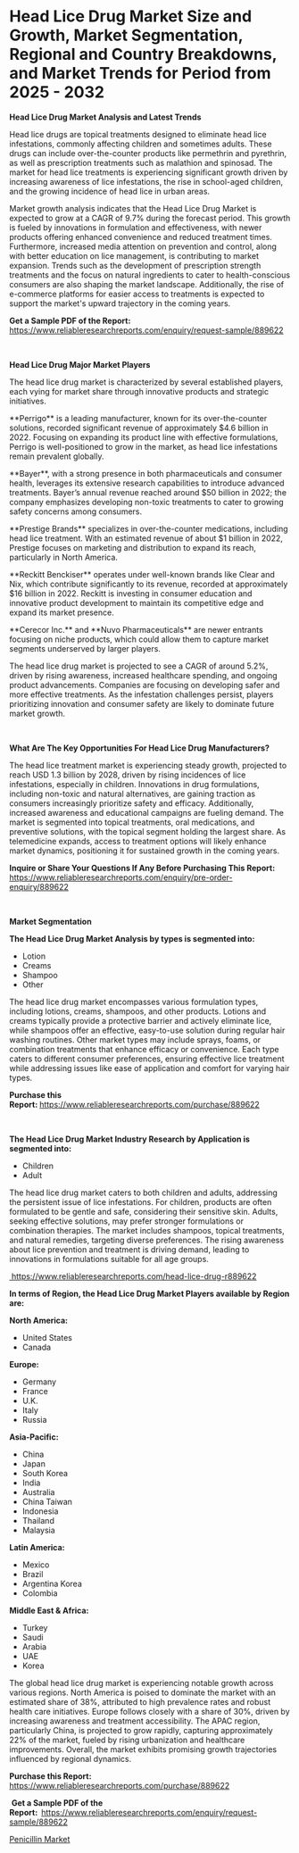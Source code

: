 <p><h1>Head Lice Drug Market Size and Growth, Market Segmentation, Regional and Country Breakdowns, and Market Trends for Period from 2025 -  2032</h1></p><p><strong>Head Lice Drug Market Analysis and Latest Trends</strong></p>
<p><p>Head lice drugs are topical treatments designed to eliminate head lice infestations, commonly affecting children and sometimes adults. These drugs can include over-the-counter products like permethrin and pyrethrin, as well as prescription treatments such as malathion and spinosad. The market for head lice treatments is experiencing significant growth driven by increasing awareness of lice infestations, the rise in school-aged children, and the growing incidence of head lice in urban areas.</p><p>Market growth analysis indicates that the Head Lice Drug Market is expected to grow at a CAGR of 9.7% during the forecast period. This growth is fueled by innovations in formulation and effectiveness, with newer products offering enhanced convenience and reduced treatment times. Furthermore, increased media attention on prevention and control, along with better education on lice management, is contributing to market expansion. Trends such as the development of prescription strength treatments and the focus on natural ingredients to cater to health-conscious consumers are also shaping the market landscape. Additionally, the rise of e-commerce platforms for easier access to treatments is expected to support the market's upward trajectory in the coming years.</p></p>
<p><strong>Get a Sample PDF of the Report:&nbsp;</strong> <a href="https://www.reliableresearchreports.com/enquiry/request-sample/889622?utm_campaign=3190&utm_medium=2&utm_source=Github&utm_content=ia&utm_term=08032025&utm_id=head-lice-drug">https://www.reliableresearchreports.com/enquiry/request-sample/889622</a></p>
<p>&nbsp;</p>
<p><strong>Head Lice Drug Major Market Players</strong></p>
<p><p>The head lice drug market is characterized by several established players, each vying for market share through innovative products and strategic initiatives. </p><p>**Perrigo** is a leading manufacturer, known for its over-the-counter solutions, recorded significant revenue of approximately $4.6 billion in 2022. Focusing on expanding its product line with effective formulations, Perrigo is well-positioned to grow in the market, as head lice infestations remain prevalent globally.</p><p>**Bayer**, with a strong presence in both pharmaceuticals and consumer health, leverages its extensive research capabilities to introduce advanced treatments. Bayer’s annual revenue reached around $50 billion in 2022; the company emphasizes developing non-toxic treatments to cater to growing safety concerns among consumers.</p><p>**Prestige Brands** specializes in over-the-counter medications, including head lice treatment. With an estimated revenue of about $1 billion in 2022, Prestige focuses on marketing and distribution to expand its reach, particularly in North America.</p><p>**Reckitt Benckiser** operates under well-known brands like Clear and Nix, which contribute significantly to its revenue, recorded at approximately $16 billion in 2022. Reckitt is investing in consumer education and innovative product development to maintain its competitive edge and expand its market presence.</p><p>**Cerecor Inc.** and **Nuvo Pharmaceuticals** are newer entrants focusing on niche products, which could allow them to capture market segments underserved by larger players.</p><p>The head lice drug market is projected to see a CAGR of around 5.2%, driven by rising awareness, increased healthcare spending, and ongoing product advancements. Companies are focusing on developing safer and more effective treatments. As the infestation challenges persist, players prioritizing innovation and consumer safety are likely to dominate future market growth.</p></p>
<p>&nbsp;</p>
<p><strong>What Are The Key Opportunities For Head Lice Drug Manufacturers?</strong></p>
<p><p>The head lice treatment market is experiencing steady growth, projected to reach USD 1.3 billion by 2028, driven by rising incidences of lice infestations, especially in children. Innovations in drug formulations, including non-toxic and natural alternatives, are gaining traction as consumers increasingly prioritize safety and efficacy. Additionally, increased awareness and educational campaigns are fueling demand. The market is segmented into topical treatments, oral medications, and preventive solutions, with the topical segment holding the largest share. As telemedicine expands, access to treatment options will likely enhance market dynamics, positioning it for sustained growth in the coming years.</p></p>
<p><strong>Inquire or Share Your Questions If Any Before Purchasing This Report:</strong> <a href="https://www.reliableresearchreports.com/enquiry/pre-order-enquiry/889622?utm_campaign=3190&utm_medium=2&utm_source=Github&utm_content=ia&utm_term=08032025&utm_id=head-lice-drug">https://www.reliableresearchreports.com/enquiry/pre-order-enquiry/889622</a></p>
<p>&nbsp;</p>
<p><strong>Market Segmentation</strong></p>
<p><strong>The Head Lice Drug Market Analysis by types is segmented into:</strong></p>
<p><ul><li>Lotion</li><li>Creams</li><li>Shampoo</li><li>Other</li></ul></p>
<p><p>The head lice drug market encompasses various formulation types, including lotions, creams, shampoos, and other products. Lotions and creams typically provide a protective barrier and actively eliminate lice, while shampoos offer an effective, easy-to-use solution during regular hair washing routines. Other market types may include sprays, foams, or combination treatments that enhance efficacy or convenience. Each type caters to different consumer preferences, ensuring effective lice treatment while addressing issues like ease of application and comfort for varying hair types.</p></p>
<p><strong>Purchase this Report:&nbsp;</strong><a href="https://www.reliableresearchreports.com/purchase/889622?utm_campaign=3190&utm_medium=2&utm_source=Github&utm_content=ia&utm_term=08032025&utm_id=head-lice-drug">https://www.reliableresearchreports.com/purchase/889622</a></p>
<p>&nbsp;</p>
<p><strong>The Head Lice Drug Market Industry Research by Application is segmented into:</strong></p>
<p><ul><li>Children</li><li>Adult</li></ul></p>
<p><p>The head lice drug market caters to both children and adults, addressing the persistent issue of lice infestations. For children, products are often formulated to be gentle and safe, considering their sensitive skin. Adults, seeking effective solutions, may prefer stronger formulations or combination therapies. The market includes shampoos, topical treatments, and natural remedies, targeting diverse preferences. The rising awareness about lice prevention and treatment is driving demand, leading to innovations in formulations suitable for all age groups.</p></p>
<p><a href="https://www.reliableresearchreports.com/head-lice-drug-r889622?utm_campaign=3190&utm_medium=2&utm_source=Github&utm_content=ia&utm_term=08032025&utm_id=head-lice-drug">&nbsp;https://www.reliableresearchreports.com/head-lice-drug-r889622</a></p>
<p><strong>In terms of Region, the Head Lice Drug Market Players available by Region are:</strong></p>
<p>
    <p> <strong> North America: </strong>
        <ul>
            <li>United States</li>
            <li>Canada</li>
        </ul>
        </p> 
    <p> <strong> Europe: </strong>
        <ul>
            <li>Germany</li>
            <li>France</li>
            <li>U.K.</li>
            <li>Italy</li>
            <li>Russia</li>
        </ul>
        </p> 
    <p> <strong> Asia-Pacific: </strong>
        <ul>
            <li>China</li>
            <li>Japan</li>
            <li>South Korea</li>
            <li>India</li>
            <li>Australia</li>
            <li>China Taiwan</li>
            <li>Indonesia</li>
            <li>Thailand</li>
            <li>Malaysia</li>
        </ul>
        </p> 
    <p> <strong> Latin America: </strong>
        <ul>
            <li>Mexico</li>
            <li>Brazil</li>
            <li>Argentina Korea</li>
            <li>Colombia</li>
        </ul>
        </p> 
    <p> <strong> Middle East & Africa: </strong>
        <ul>
            <li>Turkey</li>
            <li>Saudi</li>
            <li>Arabia</li>
            <li>UAE</li>
            <li>Korea</li>
        </ul>
    </p>
    </p>
<p><p>The global head lice drug market is experiencing notable growth across various regions. North America is poised to dominate the market with an estimated share of 38%, attributed to high prevalence rates and robust health care initiatives. Europe follows closely with a share of 30%, driven by increasing awareness and treatment accessibility. The APAC region, particularly China, is projected to grow rapidly, capturing approximately 22% of the market, fueled by rising urbanization and healthcare improvements. Overall, the market exhibits promising growth trajectories influenced by regional dynamics.</p></p>
<p><strong>Purchase this Report: </strong><a href="https://www.reliableresearchreports.com/purchase/889622?utm_campaign=3190&utm_medium=2&utm_source=Github&utm_content=ia&utm_term=08032025&utm_id=head-lice-drug">https://www.reliableresearchreports.com/purchase/889622</a></p>
<p>&nbsp;<strong>Get a Sample PDF of the Report:&nbsp;&nbsp;</strong><a href="https://www.reliableresearchreports.com/enquiry/request-sample/889622?utm_campaign=3190&utm_medium=2&utm_source=Github&utm_content=ia&utm_term=08032025&utm_id=head-lice-drug">https://www.reliableresearchreports.com/enquiry/request-sample/889622</a></p>
<p><strong></strong></p>
<p><p><a href="https://github.com/krulicfidura/Market-Research-Report-List-1/blob/main/penicillin-market.md?utm_campaign=3190&utm_medium=2&utm_source=Github&utm_content=ia&utm_term=08032025&utm_id=head-lice-drug">Penicillin Market</a></p></p>